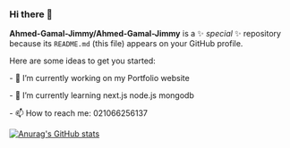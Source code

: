### Hi there 👋


**Ahmed-Gamal-Jimmy/Ahmed-Gamal-Jimmy** is a ✨ _special_ ✨ repository because its `README.md` (this file) appears on your GitHub profile.

Here are some ideas to get you started:

<p>- 🔭 I’m currently working on my Portfolio website</p>
<p>- 🌱 I’m currently learning next.js node.js mongodb</p>
<p>- 📫 How to reach me: 021066256137</p>


[![Anurag's GitHub stats](https://github-readme-stats.vercel.app/api?Ahmed-Gamal-Jimmy=anuraghazra)](https://github.com/anuraghazra/github-readme-stats)
